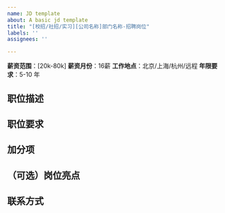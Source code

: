 ```yaml
---
name: JD template
about: A basic jd template
title: "[校招/社招/实习][公司名称]部门名称-招聘岗位"
labels: ''
assignees: ''

---
```


<!--可以在右边选择职位的一些 label，如 balance、可远程 等等，便于候选人筛选，并突出亮点。如果没有你想要的 label，可以联系微信号：qtmuniao 讨论后进行添加 。-->
<!--请尽量遵循以下规范，并暂时工作岗位只限于：分布式系统、数据库、存储、计算、AI system 等基础架构或者系统相关，如不符合会被删除。-->
<!--这些分布式系统工作机会将会被定期集结转到公众号：“木鸟杂记” 进行扩散，如不想被转载，可在文末注明：“请不要转载”-->
<!--请在岗位关闭后及时 close issue ，维护者会定期清理 issue。-->


**薪资范围**：[20k-80k] 
**薪资月份**：16薪
**工作地点**：北京/上海/杭州/远程
**年限要求**：5-10 年

## 职位描述

## 职位要求

##  加分项

## （可选）岗位亮点

## 联系方式
